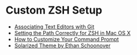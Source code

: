 # Custom ZSH Setup

* [Associating Text Editors with Git](https://help.github.com/articles/associating-text-editors-with-git/)
* [Setting the Path Correctly for ZSH in Mac OS X](http://sourabhbajaj.com/mac-setup/iTerm/zsh.html)
* [How to Customize Your Command Prompt](https://code.tutsplus.com/tutorials/how-to-customize-your-command-prompt--net-24083)
* [Solarized Theme by Ethan Schoonover](http://ethanschoonover.com/solarized)
